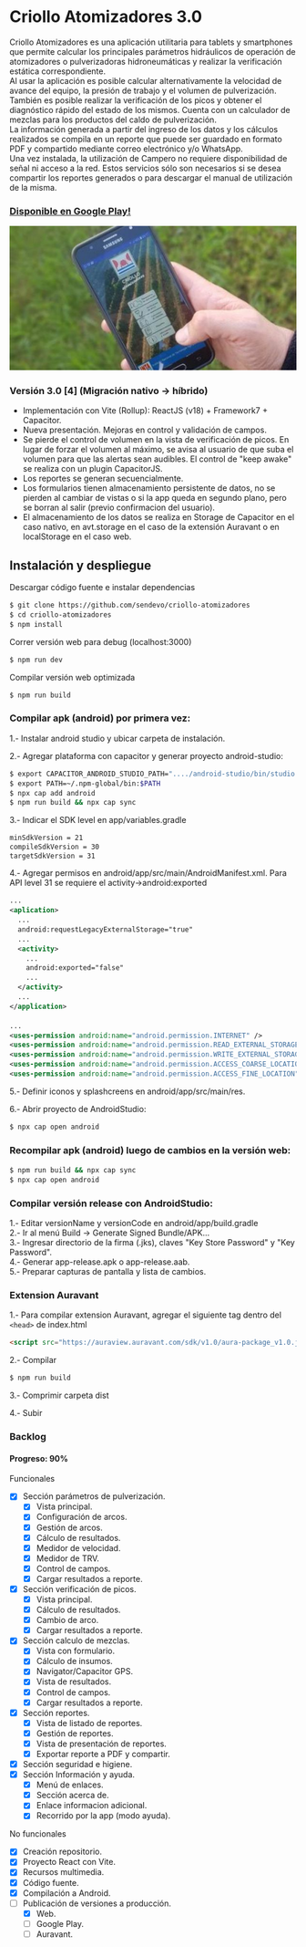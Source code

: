 # Criollo Atomizadores 3.0

Criollo Atomizadores es una aplicación utilitaria para tablets y smartphones que permite calcular los principales parámetros hidráulicos de operación de atomizadores o pulverizadoras hidroneumáticas y realizar la verificación estática correspondiente.  
Al usar la aplicación es posible calcular alternativamente la velocidad de avance del equipo, la presión de trabajo y el volumen de pulverización. También es posible realizar la verificación de los picos y obtener el diagnóstico rápido del estado de los mismos. Cuenta con un calculador de mezclas para los productos del caldo de pulverización.   
La información generada a partir del ingreso de los datos y los cálculos realizados se compila en un reporte que puede ser guardado en formato PDF y compartido mediante correo electrónico y/o WhatsApp.  
Una vez instalada, la utilización de Campero no requiere disponibilidad de señal ni acceso a la red. Estos servicios sólo son necesarios si se desea compartir los reportes generados o para descargar el manual de utilización de la misma.  

### [Disponible en Google Play!](https://play.google.com/store/apps/details?id=com.inta.criolloatm)  

![criollo-atm](doc/promocion_criollo_atm.jpg)

### Versión 3.0 [4] (Migración nativo -> híbrido)
  - Implementación con Vite (Rollup): ReactJS (v18) + Framework7 + Capacitor.
  - Nueva presentación. Mejoras en control y validación de campos.  
  - Se pierde el control de volumen en la vista de verificación de picos. En lugar de forzar el volumen al máximo, se avisa al usuario de que suba el volumen para que las alertas sean audibles. El control de "keep awake" se realiza con un plugin CapacitorJS.  
  - Los reportes se generan secuencialmente.  
  - Los formularios tienen almacenamiento persistente de datos, no se pierden al cambiar de vistas o si la app queda en segundo plano, pero se borran al salir (previo confirmacion del usuario).  
  - El almacenamiento de los datos se realiza en Storage de Capacitor en el caso nativo, en avt.storage en el caso de la extensión Auravant o en localStorage en el caso web.  


## Instalación y despliegue

Descargar código fuente e instalar dependencias
```bash
$ git clone https://github.com/sendevo/criollo-atomizadores  
$ cd criollo-atomizadores  
$ npm install  
```

Correr versión web para debug (localhost:3000)
```bash
$ npm run dev
```

Compilar versión web optimizada
```bash
$ npm run build
```

### Compilar apk (android) por primera vez:
1.- Instalar android studio y ubicar carpeta de instalación.  

2.- Agregar plataforma con capacitor y generar proyecto android-studio:  

```bash
$ export CAPACITOR_ANDROID_STUDIO_PATH="..../android-studio/bin/studio.sh"
$ export PATH=~/.npm-global/bin:$PATH  
$ npx cap add android
$ npm run build && npx cap sync
```

3.- Indicar el SDK level en app/variables.gradle
```
minSdkVersion = 21
compileSdkVersion = 30
targetSdkVersion = 31
```

4.- Agregar permisos en android/app/src/main/AndroidManifest.xml.
Para API level 31 se requiere el activity->android:exported

```xml
...
<aplication>
  ...
  android:requestLegacyExternalStorage="true"
  ...
  <activity>
    ...
    android:exported="false"
    ...
  </activity>
  ...
</application>

...
<uses-permission android:name="android.permission.INTERNET" />
<uses-permission android:name="android.permission.READ_EXTERNAL_STORAGE"/>
<uses-permission android:name="android.permission.WRITE_EXTERNAL_STORAGE" />
<uses-permission android:name="android.permission.ACCESS_COARSE_LOCATION" />
<uses-permission android:name="android.permission.ACCESS_FINE_LOCATION" />
```

5.- Definir iconos y splashcreens en android/app/src/main/res.  

6.- Abrir proyecto de AndroidStudio:
```bash
$ npx cap open android
```

### Recompilar apk (android) luego de cambios en la versión web:
```bash
$ npm run build && npx cap sync
$ npx cap open android
```

### Compilar versión release con AndroidStudio:  
1.- Editar versionName y versionCode en android/app/build.gradle   
2.- Ir al menú Build -> Generate Signed Bundle/APK...  
3.- Ingresar directorio de la firma (.jks), claves "Key Store Password" y "Key Password".  
4.- Generar app-release.apk o app-release.aab.   
5.- Preparar capturas de pantalla y lista de cambios.   

### Extension Auravant
1.- Para compilar extension Auravant, agregar el siguiente tag dentro del ```<head>``` de index.html
```html
<script src="https://auraview.auravant.com/sdk/v1.0/aura-package_v1.0.js"></script>
``` 
2.- Compilar
```bash
$ npm run build
```

3.- Comprimir carpeta dist

4.- Subir


### Backlog
#### Progreso: 90%


Funcionales
  - [x] Sección parámetros de pulverización.  
    - [x] Vista principal.  
    - [x] Configuración de arcos.  
    - [x] Gestión de arcos.  
    - [x] Cálculo de resultados.  
    - [x] Medidor de velocidad. 
    - [x] Medidor de TRV.  
    - [x] Control de campos.  
    - [x] Cargar resultados a reporte.  
  - [x] Sección verificación de picos.  
    - [x] Vista principal.  
    - [x] Cálculo de resultados.  
    - [x] Cambio de arco.  
    - [x] Cargar resultados a reporte.  
  - [x] Sección calculo de mezclas.  
    - [x] Vista con formulario.  
    - [x] Cálculo de insumos.  
    - [x] Navigator/Capacitor GPS.  
    - [x] Vista de resultados.  
    - [x] Control de campos.  
    - [x] Cargar resultados a reporte.  
  - [x] Sección reportes.  
    - [x] Vista de listado de reportes.  
    - [x] Gestión de reportes.  
    - [x] Vista de presentación de reportes.  
    - [x] Exportar reporte a PDF y compartir. 
  - [x] Sección seguridad e higiene.  
  - [x] Sección Información y ayuda.  
    - [x] Menú de enlaces.  
    - [x] Sección acerca de.  
    - [x] Enlace informacion adicional.  
    - [x] Recorrido por la app (modo ayuda).  

No funcionales  
  - [x] Creación repositorio.  
  - [x] Proyecto React con Vite.   
  - [x] Recursos multimedia.
  - [x] Código fuente.   
  - [x] Compilación a Android.  
  - [ ] Publicación de versiones a producción.  
    - [x] Web.  
    - [ ] Google Play.  
    - [ ] Auravant.  
